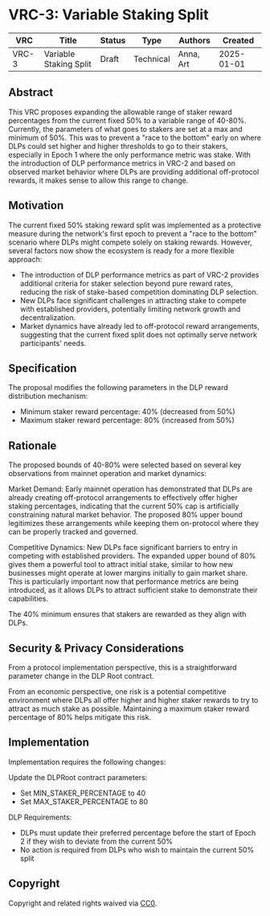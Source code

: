 # VRC-3: Variable Staking Split

| VRC   | Title                  | Status | Type      | Authors    | Created    |
|-------|------------------------|--------|-----------|------------|------------|
| VRC-3 | Variable Staking Split | Draft  | Technical | Anna, Art  | 2025-01-01 |

## Abstract

This VRC proposes expanding the allowable range of staker reward percentages from the current fixed 50% to a variable range of 40-80%. Currently, the parameters of what goes to stakers are set at a max and minimum of 50%. This was to prevent a "race to the bottom" early on where DLPs could set higher and higher thresholds to go to their stakers, especially in Epoch 1 where the only performance metric was stake. With the introduction of DLP performance metrics in VRC-2 and based on observed market behavior where DLPs are providing additional off-protocol rewards, it makes sense to allow this range to change.

## Motivation

The current fixed 50% staking reward split was implemented as a protective measure during the network's first epoch to prevent a "race to the bottom" scenario where DLPs might compete solely on staking rewards. However, several factors now show the ecosystem is ready for a more flexible approach:
- The introduction of DLP performance metrics as part of VRC-2 provides additional criteria for staker selection beyond pure reward rates, reducing the risk of stake-based competition dominating DLP selection.
- New DLPs face significant challenges in attracting stake to compete with established providers, potentially limiting network growth and decentralization.
- Market dynamics have already led to off-protocol reward arrangements, suggesting that the current fixed split does not optimally serve network participants' needs.

## Specification

The proposal modifies the following parameters in the DLP reward distribution mechanism:
- Minimum staker reward percentage: 40% (decreased from 50%)
- Maximum staker reward percentage: 80% (increased from 50%)

## Rationale

The proposed bounds of 40-80% were selected based on several key observations from mainnet operation and market dynamics:

Market Demand: Early mainnet operation has demonstrated that DLPs are already creating off-protocol arrangements to effectively offer higher staking percentages, indicating that the current 50% cap is artificially constraining natural market behavior. The proposed 80% upper bound legitimizes these arrangements while keeping them on-protocol where they can be properly tracked and governed.

Competitive Dynamics: New DLPs face significant barriers to entry in competing with established providers. The expanded upper bound of 80% gives them a powerful tool to attract initial stake, similar to how new businesses might operate at lower margins initially to gain market share. This is particularly important now that performance metrics are being introduced, as it allows DLPs to attract sufficient stake to demonstrate their capabilities.

The 40% minimum ensures that stakers are rewarded as they align with DLPs.

## Security & Privacy Considerations

From a protocol implementation perspective, this is a straightforward parameter change in the DLP Root contract.

From an economic perspective, one risk is a potential competitive environment where DLPs all offer higher and higher staker rewards to try to attract as much stake as possible. Maintaining a maximum staker reward percentage of 80% helps mitigate this risk.

## Implementation

Implementation requires the following changes:

Update the DLPRoot contract parameters:
- Set MIN_STAKER_PERCENTAGE to 40
- Set MAX_STAKER_PERCENTAGE to 80

DLP Requirements:
- DLPs must update their preferred percentage before the start of Epoch 2 if they wish to deviate from the current 50%
- No action is required from DLPs who wish to maintain the current 50% split

## Copyright

Copyright and related rights waived via [CC0](https://creativecommons.org/publicdomain/zero/1.0/).
